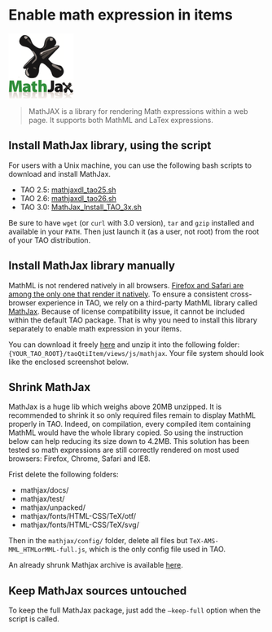 <!--
created_at: '2013-09-20 08:16:25'
updated_at: '2017-05-11 08:30:00'
authors:
    - 'Vijai Pandey'
contributors:
    - 'Somsack Sipasseuth'
    - 'Jérôme Bogaerts'
    - 'Cyril Hazotte'
    - 'Antoine Robin'
    - 'Jean-Sébastien Conan'
tags:
    - 'Frontend'
    - 'Library'
    - 'JavaScript'
    - 'Math'
-->

# Enable math expression in items

![logo](../resources/third-party/badge-square.png)

> MathJAX is a library for rendering Math expressions within a web page.
> It supports both MathML and LaTex expressions.

## Install MathJax library, using the script

For users with a Unix machine, you can use the following bash scripts to download and install MathJax.

- TAO 2.5: [mathjaxdl_tao25.sh](../resources/third-party/mathjaxdl_tao25.sh)
- TAO 2.6: [mathjaxdl_tao26.sh](../resources/third-party/mathjaxdl_tao26.sh)
- TAO 3.0: [MathJax_Install_TAO_3x.sh](../resources/third-party/MathJax_Install_TAO_3x.sh)

Be sure to have `wget` (or `curl` with 3.0 version), `tar` and `gzip` installed and available in your `PATH`. Then just launch it (as a user, not root) from the root of your TAO distribution.

## Install MathJax library manually

MathML is not rendered natively in all browsers. [Firefox and Safari are among the only one that render it natively](http://caniuse.com/#feat=mathml). To ensure a consistent cross-browser experience in TAO, we rely on a third-party MathML library called [MathJax](http://www.mathjax.org/). Because of license compatibility issue, it cannot be included within the default TAO package. That is why you need to install this library separately to enable math expression in your items.<br/>

You can download it freely [here](http://docs.mathjax.org/en/latest/installation.html#obtaining-mathjax-via-an-archive) and unzip it into the following folder: `{YOUR_TAO_ROOT}/taoQtiItem/views/js/mathjax`. Your file system should look like the enclosed screenshot below.

## Shrink MathJax

MathJax is a huge lib which weighs above 20MB unzipped. It is recommended to shrink it so only required files remain to display MathML properly in TAO. Indeed, on compilation, every compiled item containing MathML would have the whole library copied. So using the instruction below can help reducing its size down to 4.2MB. This solution has been tested so math expressions are still correctly rendered on most used browsers: Firefox, Chrome, Safari and IE8.

Frist delete the following folders:

- mathjax/docs/
- mathjax/test/
- mathjax/unpacked/
- mathjax/fonts/HTML-CSS/TeX/otf/
- mathjax/fonts/HTML-CSS/TeX/svg/

Then in the `mathjax/config/` folder, delete all files but `TeX-AMS-MML_HTMLorMML-full.js`, which is the only config file used in TAO.

An already shrunk Mathjax archive is available [here](../resources/third-party/mathjax-shrunk.zip).

## Keep MathJax sources untouched

To keep the full MathJax package, just add the `—keep-full` option when the script is called.


